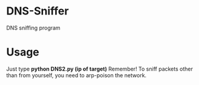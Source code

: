 # DNS-Sniffer
DNS sniffing program
# Usage
  Just type **python DNS2.py (ip of target)**
  Remember! To sniff packets other than from yourself, you need to arp-poison the network.
  

